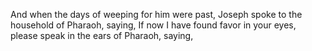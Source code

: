 And when the days of weeping for him were past, Joseph spoke to the household of Pharaoh, saying, If now I have found favor in your eyes, please speak in the ears of Pharaoh, saying,
